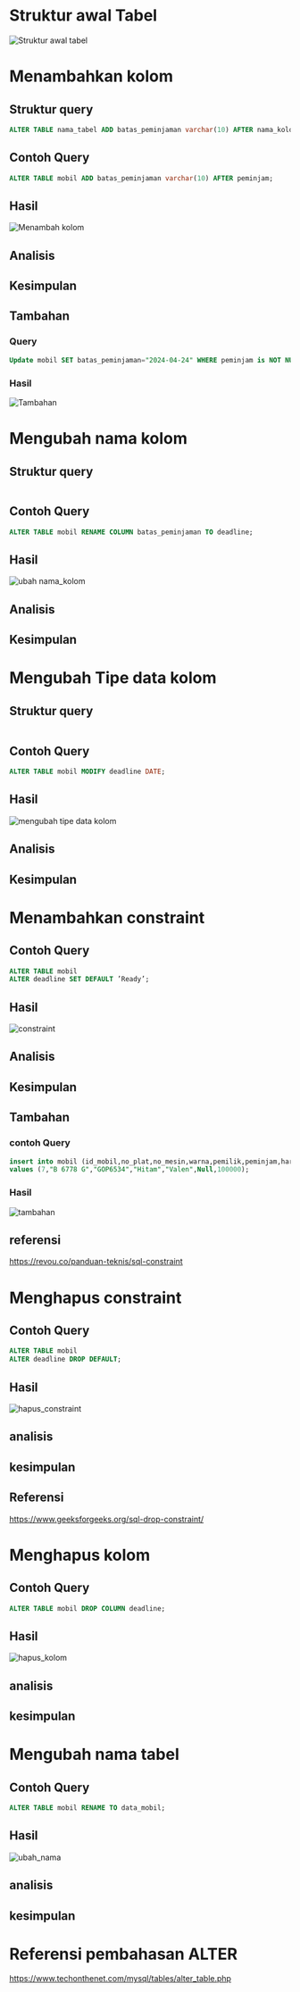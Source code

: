 
# Struktur awal Tabel

![Struktur awal tabel](asets/Struktur_awal_table.jpg)

# Menambahkan kolom 
## Struktur query 
```sql
ALTER TABLE nama_tabel ADD batas_peminjaman varchar(10) AFTER nama_kolom;
```
## Contoh Query 
```sql
ALTER TABLE mobil ADD batas_peminjaman varchar(10) AFTER peminjam;
```

## Hasil 

![Menambah kolom](asets/Menambahkan_kolm.jpg)
## Analisis 


## Kesimpulan 


## Tambahan

### Query 
```sql
Update mobil SET batas_peminjaman="2024-04-24" WHERE peminjam is NOT NULL;
```

### Hasil
![Tambahan](asets/Query_tambhan.jpg)



# Mengubah nama kolom
## Struktur query 
```sql

```
## Contoh Query 
```sql
ALTER TABLE mobil RENAME COLUMN batas_peminjaman TO deadline;
```

## Hasil 

![ubah nama_kolom](ubah_nama_kolom.jpg)
## Analisis 
## Kesimpulan 

# Mengubah Tipe data kolom
## Struktur query 
```sql

```
## Contoh Query 
```sql
ALTER TABLE mobil MODIFY deadline DATE;
```

## Hasil 

![mengubah tipe data kolom](asets/ubah_tipedata.jpg)
## Analisis 


## Kesimpulan

# Menambahkan constraint
## Contoh Query 

```sql
ALTER TABLE mobil
ALTER deadline SET DEFAULT ’Ready’;
```

## Hasil

![constraint](asets/constraint.jpg)
## Analisis 
## Kesimpulan 

## Tambahan
### contoh Query 
```sql
insert into mobil (id_mobil,no_plat,no_mesin,warna,pemilik,peminjam,harga_rental)
values (7,"B 6778 G","GOP6534","Hitam","Valen",Null,100000);
```

### Hasil

![tambahan](asets/Tambahan_1.jpg)

## referensi 
https://revou.co/panduan-teknis/sql-constraint

# Menghapus constraint
## Contoh Query 
```sql
ALTER TABLE mobil
ALTER deadline DROP DEFAULT;
```

## Hasil 

![hapus_constraint](asets/hapus_constraint.jpg)

## analisis 


## kesimpulan 


## Referensi 
https://www.geeksforgeeks.org/sql-drop-constraint/

# Menghapus kolom
## Contoh Query 
```sql
ALTER TABLE mobil DROP COLUMN deadline;
```

## Hasil 

![hapus_kolom](asets/menghapus_kolom.jpg)
## analisis 


## kesimpulan 

#  Mengubah nama tabel
## Contoh Query 
```sql
ALTER TABLE mobil RENAME TO data_mobil;
```

## Hasil 

![ubah_nama](asets/ubah_nama.jpg)
## analisis 
## kesimpulan 
# Referensi pembahasan ALTER
https://www.techonthenet.com/mysql/tables/alter_table.php